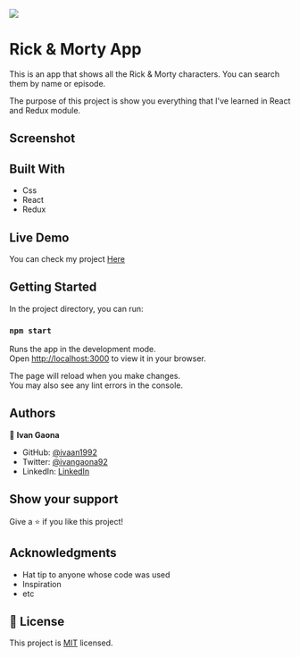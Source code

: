 ![](https://img.shields.io/badge/Microverse-blueviolet)
# Rick & Morty App

This is an app that shows all the Rick & Morty characters. You can search them by name or episode. 

The purpose of this project is show you everything that I've learned in React and Redux module. 

## Screenshot

 
## Built With

- Css
- React
- Redux
 
## Live Demo

You can check my project <a href="https://6259967a85b0d915a5a221d6--musical-jelly-6f96dd.netlify.app/">Here</a>

 
 
## Getting Started 

In the project directory, you can run:

### `npm start`

Runs the app in the development mode.\
Open [http://localhost:3000](http://localhost:3000) to view it in your browser.

The page will reload when you make changes.\
You may also see any lint errors in the console.

## Authors

👤 **Ivan Gaona**


- GitHub: [@ivaan1992](https://github.com/ivaan1992)
- Twitter: [@ivangaona92](https://twitter.com/ivangaona92)
- LinkedIn: [LinkedIn](https://www.linkedin.com/in/ivan-linares-gaona/)

## Show your support

Give a ⭐️ if you like this project!

## Acknowledgments

- Hat tip to anyone whose code was used
- Inspiration
- etc

## 📝 License

This project is [MIT](./MIT.md) licensed.